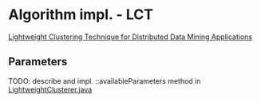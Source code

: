 # Algorithm impl. - LCT

[Lightweight Clustering Technique for Distributed Data Mining Applications](https://link.springer.com/chapter/10.1007/978-3-540-73435-2_10)

## Parameters

TODO: describe and impl. ::availableParameters method
in [LightweightClusterer.java](./src/main/java/pl/edu/pw/ddm/platform/algorithms/clustering/lct/LightweightClusterer.java)
